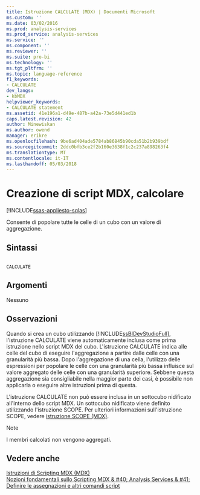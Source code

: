 ```yaml
---
title: Istruzione CALCULATE (MDX) | Documenti Microsoft
ms.custom: ''
ms.date: 03/02/2016
ms.prod: analysis-services
ms.prod_service: analysis-services
ms.service: ''
ms.component: ''
ms.reviewer: ''
ms.suite: pro-bi
ms.technology: ''
ms.tgt_pltfrm: ''
ms.topic: language-reference
f1_keywords:
- CALCULATE
dev_langs:
- kbMDX
helpviewer_keywords:
- CALCULATE statement
ms.assetid: 41e196a1-d49e-487b-a42a-73e5d441ed1b
caps.latest.revision: 42
author: Minewiskan
ms.author: owend
manager: erikre
ms.openlocfilehash: 9be6ad404ade5784ab86845b90cda51b2b939bdf
ms.sourcegitcommit: 2ddc0bfb3ce2f2b160e3638f1c2c237a898263f4
ms.translationtype: MT
ms.contentlocale: it-IT
ms.lasthandoff: 05/03/2018
---
```

# <a name="mdx-scripting---calculate"></a>Creazione di script MDX, calcolare
[!INCLUDE[ssas-appliesto-sqlas](../includes/ssas-appliesto-sqlas.md)]

  Consente di popolare tutte le celle di un cubo con un valore di aggregazione.  
  
## <a name="syntax"></a>Sintassi  
  
```  
  
CALCULATE  
```  
  
## <a name="arguments"></a>Argomenti  
 Nessuno  
  
## <a name="remarks"></a>Osservazioni  
 Quando si crea un cubo utilizzando [!INCLUDE[ssBIDevStudioFull](../includes/ssbidevstudiofull-md.md)], l'istruzione CALCULATE viene automaticamente inclusa come prima istruzione nello script MDX del cubo. L'istruzione CALCULATE indica alle celle del cubo di eseguire l'aggregazione a partire dalle celle con una granularità più bassa. Dopo l'aggregazione di una cella, l'utilizzo delle espressioni per popolare le celle con una granularità più bassa influisce sul valore aggregato delle celle con una granularità superiore. Sebbene questa aggregazione sia consigliabile nella maggior parte dei casi, è possibile non applicarla o eseguire altre istruzioni prima di questa.  
  
 L'istruzione CALCULATE non può essere inclusa in un sottocubo nidificato all'interno dello script MDX. Un sottocubo nidificato viene definito utilizzando l'istruzione SCOPE. Per ulteriori informazioni sull'istruzione SCOPE, vedere [istruzione SCOPE &#40;MDX&#41;](../mdx/mdx-scripting-scope.md).  
  
> [!NOTE]  
>  I membri calcolati non vengono aggregati.  
  
## <a name="see-also"></a>Vedere anche  
 [Istruzioni di Scripting MDX &#40;MDX&#41;](../mdx/mdx-scripting-statements-mdx.md)   
 [Nozioni fondamentali sullo Scripting MDX & #40; Analysis Services & #41;](../analysis-services/multidimensional-models/mdx/mdx-scripting-fundamentals-analysis-services.md)   
 [Definire le assegnazioni e altri comandi script](../analysis-services/multidimensional-models/define-assignments-and-other-script-commands.md)  
  
  
